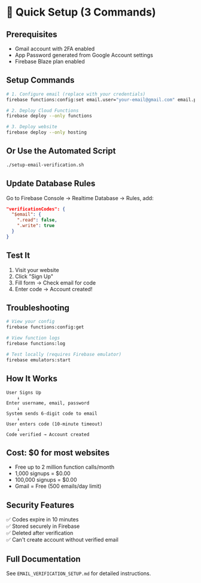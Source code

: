# 🚀 Quick Setup (3 Commands)

## Prerequisites
- Gmail account with 2FA enabled
- App Password generated from Google Account settings
- Firebase Blaze plan enabled

## Setup Commands

```bash
# 1. Configure email (replace with your credentials)
firebase functions:config:set email.user="your-email@gmail.com" email.pass="your-16-char-app-password"

# 2. Deploy Cloud Functions
firebase deploy --only functions

# 3. Deploy website
firebase deploy --only hosting
```

## Or Use the Automated Script

```bash
./setup-email-verification.sh
```

## Update Database Rules

Go to Firebase Console → Realtime Database → Rules, add:

```json
"verificationCodes": {
  "$email": {
    ".read": false,
    ".write": true
  }
}
```

## Test It

1. Visit your website
2. Click "Sign Up"
3. Fill form → Check email for code
4. Enter code → Account created!

## Troubleshooting

```bash
# View your config
firebase functions:config:get

# View function logs
firebase functions:log

# Test locally (requires Firebase emulator)
firebase emulators:start
```

## How It Works

```
User Signs Up
    ↓
Enter username, email, password
    ↓
System sends 6-digit code to email
    ↓
User enters code (10-minute timeout)
    ↓
Code verified → Account created
```

## Cost: $0 for most websites

- Free up to 2 million function calls/month
- 1,000 signups = $0.00
- 100,000 signups = $0.00
- Gmail = Free (500 emails/day limit)

## Security Features

✅ Codes expire in 10 minutes  
✅ Stored securely in Firebase  
✅ Deleted after verification  
✅ Can't create account without verified email  

## Full Documentation

See `EMAIL_VERIFICATION_SETUP.md` for detailed instructions.
